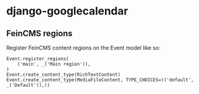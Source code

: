django-googlecalendar
=====================

## FeinCMS regions

Register FeinCMS content regions on the Event model like so:

    Event.register_regions(
        ('main', _('Main region')),
    )
    Event.create_content_type(RichTextContent)
    Event.create_content_type(MediaFileContent, TYPE_CHOICES=(('default', _('Default')),))

